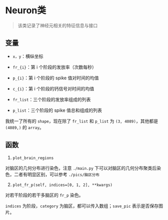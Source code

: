 # Neuron类

> 该类记录了神经元相关的特征信息与接口

## 变量

- `x，y`：横纵坐标

- `fr_{i}`：第 i 个阶段的发放率（次数每秒）
- `p_{i}`：第 i 个阶段的 spike 值对时间的均值
- `c_{i}`：第 i 个阶段的钙信号对时间的均值
- `fr_list`：三个阶段的发放率组成的列表
- `p_list`：三个阶段的 spike 值总和组成的列表

我统一了所有的 `shape`，现在除了 `fr_list` 和 `p_list` 为 `(3, 4089)`，其他都是 `(4089,)` 的 `array`。

## 函数

1. `plot_brain_regions`

对脑区的几何分布进行染色，注意 `./main.py` 下可以对脑区的几何分布聚类后染色，二者有明显区别，可以参考 `./pics/脑区分布`

2. `plot_fr_p(self, indices=[0, 1, 2], **kwargs)`

对若干阶段的若干多脑区的 `fr_p` 染色。

`indices` 为阶段，`category` 为脑区，都可以传入数组；`save_pic` 表示是否保存图片。

